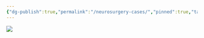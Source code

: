 ```yaml
---
{"dg-publish":true,"permalink":"/neurosurgery-cases/","pinned":true,"tags":["gardenEntry"],"created":"2023-05-27T13:58:35.000-07:00","updated":"2023-11-01T14:43:26.462-07:00"}
---
```



![](https://i.imgur.com/4KXlLEt.png)
